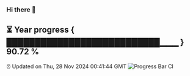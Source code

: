 ### Hi there 👋
⏳ Year progress { ███████████████████████████▁▁▁ } 90.72 %
---
⏰ Updated on Thu, 28 Nov 2024 00:41:44 GMT
![Progress Bar CI](https://github.com/Moyi321/Moyi321/workflows/Progress%20Bar%20CI/badge.svg)
